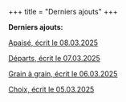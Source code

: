 +++
title = "Derniers ajouts"
+++

**Derniers ajouts:**

[Apaisé, écrit le 08.03.2025](./seasons/25_vingt_cinquieme_saison/apaise/)

[Départs, écrit le 07.03.2025](./seasons/25_vingt_cinquieme_saison/departs/)

[Grain à grain, écrit le 06.03.2025](./seasons/25_vingt_cinquieme_saison/grain_a_grain/)

[Choix, écrit le 05.03.2025](./seasons/25_vingt_cinquieme_saison/choix/)

